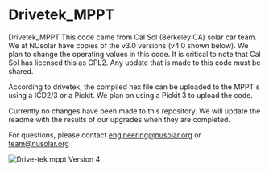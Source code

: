 Drivetek_MPPT
=============

Drivetek_MPPT This code came from Cal Sol (Berkeley CA) solar car team. We at NUsolar have copies of the v3.0 versions (v4.0 shown below). We plan to change the operating values in this code. It is critical to note that Cal Sol has licensed this as GPL2. Any update that is made to this code must be shared. 

According to drivetek, the compiled hex file can be uploaded to the MPPT's using a ICD2/3 or a Pickit. We plan on using a Pickit 3 to upload the code.

Currently no changes have been made to this repository. We will update the readme with the results of our upgrades when they are completed.

For questions, please contact engineering@nusolar.org or team@nusolar.org

![Drive-tek mppt Version 4](img/device.JPG)
